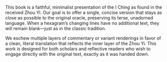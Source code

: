 This book is a faithful, minimalist presentation of the I Ching as found in the received Zhou Yi. Our goal is to offer a single, concise version that stays as close as possible to the original oracle, preserving its terse, unadorned language. When a hexagram’s changing lines have no additional text, they will remain blank—just as in the classic tradition.

We eschew multiple layers of commentary or variant renderings in favor of a clean, literal translation that reflects the inner layer of the Zhou Yi. This work is designed for both scholars and reflective readers who wish to engage directly with the original text, exactly as it was handed down.
